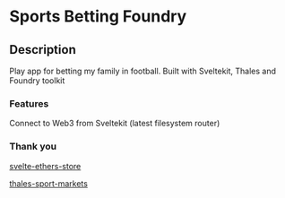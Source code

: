 # Sports Betting Foundry

## Description

Play app for betting my family in football. Built with Sveltekit, Thales and Foundry toolkit

### Features

Connect to Web3 from Sveltekit (latest filesystem router)

### Thank you

[svelte-ethers-store](https://gitlab.com/clb1/svelte-ethers-store)

[thales-sport-markets](https://github.com/thales-markets/thales-sport-markets)
